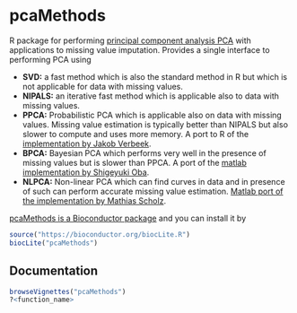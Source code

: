 # pcaMethods

R package for performing
[principal component analysis PCA](https://en.wikipedia.org/wiki/Principal_component_analysis)
with applications to missing value imputation. Provides a single
interface to performing PCA using

- **SVD:** a fast method which is also the standard method in R but
  which is not applicable for data with missing values.
- **NIPALS:** an iterative fast method which is applicable also to
  data with missing values.
- **PPCA:** Probabilistic PCA which is applicable also on data with
  missing values. Missing value estimation is typically better than
  NIPALS but also slower to compute and uses more memory. A port to R
  of the
  [implementation by Jakob Verbeek](http://lear.inrialpes.fr/~verbeek/software.php).
- **BPCA:** Bayesian PCA which performs very well in the presence of
  missing values but is slower than PPCA. A port of the
  [matlab implementation by Shigeyuki Oba](http://ishiilab.jp/member/oba/tools/BPCAFill.html).
- **NLPCA:** Non-linear PCA which can find curves in data and in
  presence of such can perform accurate missing value
  estimation. [Matlab port of the implementation by Mathias Scholz](http://www.nlpca.org/).


[pcaMethods is a Bioconductor package](http://www.bioconductor.org/packages/release/bioc/html/pcaMethods.html)
and you can install it by

```R
source("https://bioconductor.org/biocLite.R")
biocLite("pcaMethods")
```

## Documentation

```R
browseVignettes("pcaMethods")
?<function_name>
```
